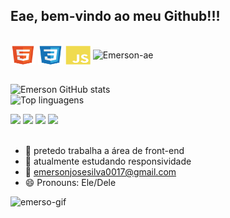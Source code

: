  Eae, bem-vindo ao meu Github!!!
----------------------------------------------------------------------------------------------------------------------------------------------------------------------------

<div style="display: inline_block"><br>
  <img align="center" alt="Emerson-HTML" height="30" width="40" src="https://raw.githubusercontent.com/devicons/devicon/master/icons/html5/html5-original.svg">
  <img align="center" alt="Emerson-CSS" height="30" width="40" src="https://raw.githubusercontent.com/devicons/devicon/master/icons/css3/css3-original.svg">
    <img align="center" alt="EMERSON-Js" height="30" width="40" src="https://raw.githubusercontent.com/devicons/devicon/master/icons/javascript/javascript-plain.svg">
    <img align="center" alt="Emerson-ae" height="30" width="40" src=https://cdn.jsdelivr.net/gh/devicons/devicon/icons/aftereffects/aftereffects-original.svg>
 
</div> <br>

![Emerson GitHub stats](https://github-readme-stats.vercel.app/api?username=Emerson444&show_icons=true&theme=dark&count_private=true)
<br>
![Top linguagens](https://github-readme-stats.vercel.app/api/top-langs/?username=Emerson444&hide_progress=true)
<br>

<div> 
 <a href = "mailto:contatoemersonjosesilva0017@gmail.com"><img src="https://img.shields.io/badge/-Gmail-%23333?style=for-the-badge&logo=gmail&logoColor=white" target="_blank"></a>
  <a href="https://steamcommunity.com/id/oky44" target="_blank"><img src="https://img.shields.io/badge/Steam-000000?style=for-the-badge&logo=steam&logoColor=white" target="_blank"></a>
  <a href="https://www.instagram.com/emerso_js444/" target="_blank"><img src="https://img.shields.io/badge/-Instagram-%23E4405F?style=for-the-badge&logo=instagram&logoColor=white" target="_blank"></a>
  <a href="https://www.linkedin.com/in/emersom-josé-da-silva-473497278/" target="_blank"><img src="https://img.shields.io/badge/-LinkedIn-%230077B5?style=for-the-badge&logo=linkedin&logoColor=white" target="_blank"></a> 
</div> <br>

- 🔭 pretedo trabalha a área de front-end
- 🌱 atualmente estudando responsividade
- 💬 emersonjosesilva0017@gmail.com
- 😄 Pronouns: Ele/Dele
<img aligh="right" alt="emerso-gif" src="https://media.tenor.com/whvC43fbblcAAAAM/neongenesisevangelion-reiayanami.gif"/>
  


